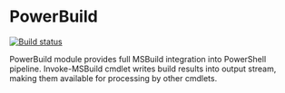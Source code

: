 # PowerBuild

[![Build status](https://ci.appveyor.com/api/projects/status/vvw9k1nrvdv2r0ep/branch/master?svg=true)](https://ci.appveyor.com/project/kovalikp/powerbuild/branch/master)

PowerBuild module provides full MSBuild integration into PowerShell pipeline. Invoke-MSBuild cmdlet writes build results into output stream, making them available for processing by other cmdlets.